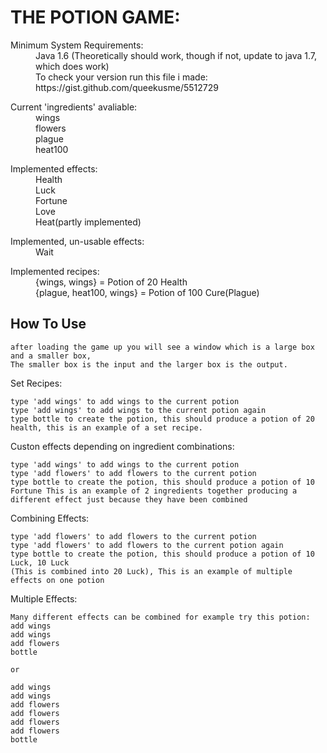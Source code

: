 THE POTION GAME:
================

<dl>
  <dt>Minimum System Requirements:</dt>
  <dd>Java 1.6 (Theoretically should work, though if not, update to java 1.7, which does work)</dd>
  <dd>To check your version run this file i made: https://gist.github.com/queekusme/5512729</dd>
</dl>

<dl>
  <dt>Current 'ingredients' avaliable:</dt>
  <dd>wings</dd>
  <dd>flowers</dd>
  <dd>plague</dd>
  <dd>heat100</dd>
</dl>

<dl>
  <dt>Implemented effects:</dt>
  <dd>Health</dd>
  <dd>Luck</dd>
  <dd>Fortune</dd>
  <dd>Love</dd>
  <dd>Heat(partly implemented)</dd>
</dl>

<dl>
  <dt>Implemented, un-usable effects:</dt>
  <dd>Wait</dd>
</dl>

<dl>
  <dt>Implemented recipes:</dt>
  <dd>{wings, wings} = Potion of 20 Health</dd>
  <dd>{plague, heat100, wings} = Potion of 100 Cure(Plague)</dd>
</dl>

How To Use
----------

    after loading the game up you will see a window which is a large box and a smaller box,
    The smaller box is the input and the larger box is the output.

Set Recipes:

    type 'add wings' to add wings to the current potion
    type 'add wings' to add wings to the current potion again
    type bottle to create the potion, this should produce a potion of 20 health, this is an example of a set recipe.

Custon effects depending on ingredient combinations:

    type 'add wings' to add wings to the current potion
    type 'add flowers' to add flowers to the current potion
    type bottle to create the potion, this should produce a potion of 10 Fortune This is an example of 2 ingredients together producing a different effect just because they have been combined

Combining Effects:

    type 'add flowers' to add flowers to the current potion
    type 'add flowers' to add flowers to the current potion again
    type bottle to create the potion, this should produce a potion of 10 Luck, 10 Luck
    (This is combined into 20 Luck), This is an example of multiple effects on one potion

Multiple Effects:

    Many different effects can be combined for example try this potion:
    add wings
    add wings
    add flowers
    bottle
	
	or
	
	add wings
    add wings
    add flowers
    add flowers
    add flowers
    add flowers
	bottle
	

